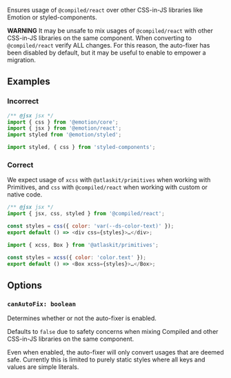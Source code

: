 Ensures usage of `@compiled/react` over other CSS-in-JS libraries like Emotion or styled-components.

**WARNING** It may be unsafe to mix usages of `@compiled/react` with other CSS-in-JS libraries on
the same component. When converting to `@compiled/react` verify ALL changes. For this reason, the
auto-fixer has been disabled by default, but it may be useful to enable to empower a migration.

## Examples

### Incorrect

```js
/** @jsx jsx */
import { css } from '@emotion/core';
import { jsx } from '@emotion/react';
import styled from '@emotion/styled';
```

```js
import styled, { css } from 'styled-components';
```

### Correct

We expect usage of `xcss` with `@atlaskit/primitives` when working with Primitives, and `css` with
`@compiled/react` when working with custom or native code.

```js
/** @jsx jsx */
import { jsx, css, styled } from '@compiled/react';

const styles = css({ color: 'var(--ds-color-text)' });
export default () => <div css={styles}>…</div>;
```

```js
import { xcss, Box } from '@atlaskit/primitives';

const styles = xcss({ color: 'color.text' });
export default () => <Box xcss={styles}>…</Box>;
```

## Options

### `canAutoFix: boolean`

Determines whether or not the auto-fixer is enabled.

Defaults to `false` due to safety concerns when mixing Compiled and other CSS-in-JS libraries on the
same component.

Even when enabled, the auto-fixer will only convert usages that are deemed safe. Currently this is
limited to purely static styles where all keys and values are simple literals.
